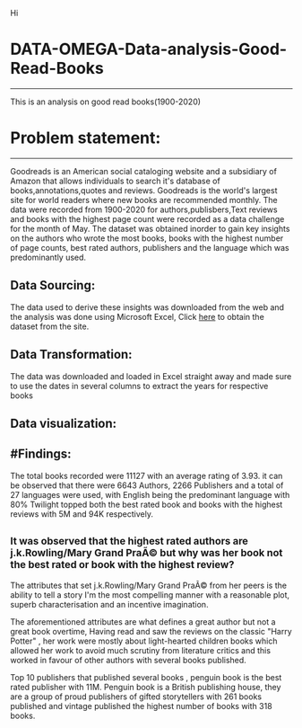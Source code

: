 Hi

# DATA-OMEGA-Data-analysis-Good-Read-Books
---
This is an analysis on good read books(1900-2020)

# Problem statement:
----
Goodreads is an American social cataloging website and a subsidiary of Amazon that allows individuals to search it's database of books,annotations,quotes and reviews.
Goodreads is the world's largest site for world readers where new books are recommended monthly.
The data were recorded from 1900-2020 for authors,publisbers,Text reviews and books with the highest page count were recorded as a data challenge for the month of May.
The dataset was obtained inorder to gain key insights on the authors who wrote the most books, books with the highest number of page counts, best rated authors, publishers and the language which was predominantly used.

Data Sourcing:
------
The data used to derive these insights was downloaded from the web and the analysis was done using Microsoft Excel,
Click [here](dataomega.in/datachallenge/data-challenge--may-2022) to obtain the dataset from the site.

Data Transformation:
-------
The data was downloaded and loaded in Excel straight away and made sure to use the dates in several columns to extract the years for respective books

Data visualization:
----








#Findings:
----
The total books recorded were 11127 with an average rating of 3.93. it can be observed that there were 6643 Authors, 2266 Publishers and a total of 27 languages were used, with English being the predominant language with 80%
Twilight topped both the best rated book and books with the highest reviews with 5M and 94K respectively. 

<sup>It was observed that the highest rated authors are j.k.Rowling/Mary Grand PraÃ© but why was her book not the best rated or book with the highest review?<sup>
--
The attributes that set j.k.Rowling/Mary Grand PraÃ© from her peers is the ability to tell a story I'm the most compelling manner with a reasonable plot, superb characterisation and an incentive imagination.

The aforementioned attributes are what defines a great author but not a great book overtime, Having read and saw the reviews  on the classic  "Harry Potter" , her work were mostly about light-hearted children books which allowed her work to avoid much scrutiny from literature critics and this worked in favour of other authors with several books published.







Top 10 publishers that published several books , penguin book is the best rated publisher with 11M. Penguin book is a British publishing house, they are a group of proud publishers of gifted storytellers with 261 books published and vintage published the highest number of books with 318 books.
 
